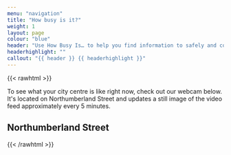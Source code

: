 ```yaml
---
menu: "navigation"
title: "How busy is it?"
weight: 1
layout: page
colour: "blue"
header: "Use How Busy Is… to help you find information to safely and confidently visit your city centre. "
headerhighlight: ""
callout: "{{ header }} {{ headerhighlight }}"
---
```

{{< rawhtml >}}
<p>To see what your city centre is like right now, check out our webcam below. It's located on Northumberland Street and updates a still image of the video feed approximately every 5 minutes.  </p>
<h2>Northumberland Street</h2>
<div class="videoWrapper"><img :src="videoImage1" /></div>
{{< /rawhtml >}}
